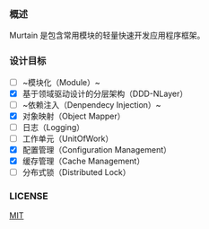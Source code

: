 ### 概述

Murtain 是包含常用模块的轻量快速开发应用程序框架。

### 设计目标

- [ ] ~模块化（Module）~
- [x] 基于领域驱动设计的分层架构（DDD-NLayer）
- [ ] ~依赖注入（Denpendecy Injection）~
- [x] 对象映射（Object Mapper）
- [ ] 日志（Logging）
- [ ] 工作单元（UnitOfWork）
- [x] 配置管理（Configuration Management）
- [x] 缓存管理（Cache Management）
- [ ] 分布式锁（Distributed Lock）

### LICENSE

[MIT](https://github.com/Murtain/Murtain/blob/master/LICENSE)
